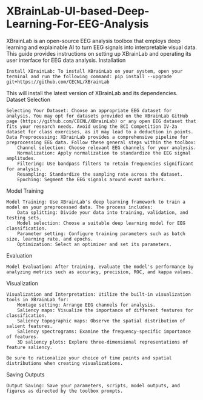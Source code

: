 # XBrainLab-UI-based-Deep-Learning-For-EEG-Analysis
XBrainLab is an open-source EEG analysis toolbox that employs deep learning and explainable AI to turn EEG signals into interpretable visual data. This guide provides instructions on setting up XBrainLab and operating its user interface for EEG data analysis.
Installation

    Install XBrainLab: To install XBrainLab on your system, open your terminal and run the following command: pip install --upgrade git+https://github.com/CECNL/XBrainLab
This will install the latest version of XBrainLab and its dependencies.
Dataset Selection

    Selecting Your Dataset: Choose an appropriate EEG dataset for analysis. You may opt for datasets provided on the XBrainLab GitHub page (https://github.com/CECNL/XBrainLab) or any open EEG dataset that fits your research needs. Avoid using the BCI Competition IV-2a dataset for class exercises, as it may lead to a deduction in points.
    Data Preprocessing: XBrainLab provides a comprehensive pipeline for preprocessing EEG data. Follow these general steps within the toolbox:
        Channel selection: Choose relevant EEG channels for your analysis.
        Normalization: Apply normalization to standardize the EEG signal amplitudes.
        Filtering: Use bandpass filters to retain frequencies significant for analysis.
        Resampling: Standardize the sampling rate across the dataset.
        Epoching: Segment the EEG signals around event markers. 
Model Training

    Model Training: Use XBrainLab's deep learning framework to train a model on your preprocessed data. The process includes:
        Data splitting: Divide your data into training, validation, and testing sets.
        Model selection: Choose a suitable deep learning model for EEG classification.
        Parameter setting: Configure training parameters such as batch size, learning rate, and epochs.
        Optimization: Select an optimizer and set its parameters.

Evaluation

    Model Evaluation: After training, evaluate the model's performance by analyzing metrics such as accuracy, precision, ROC, and kappa values.

Visualization

    Visualization and Interpretation: Utilize the built-in visualization tools in XBrainLab for:
        Montage setting: Arrange EEG channels for analysis.
        Saliency maps: Visualize the importance of different features for classification.
        Saliency topographic maps: Observe the spatial distribution of salient features.
        Saliency spectrograms: Examine the frequency-specific importance of features.
        3D saliency plots: Explore three-dimensional representations of feature saliency.

    Be sure to rationalize your choice of time points and spatial distributions when creating visualizations.

Saving Outputs

    Output Saving: Save your parameters, scripts, model outputs, and figures as directed by the toolbox prompts. 
